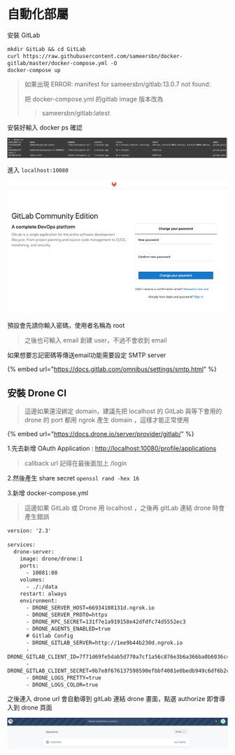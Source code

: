 # 自動化部屬

安裝 GitLab

```text
mkdir GitLab && cd GitLab
curl https://raw.githubusercontent.com/sameersbn/docker-gitlab/master/docker-compose.yml -O
docker-compose up
```

> 如果出現 ERROR: manifest for sameersbn/gitlab:13.0.7 not found:
>
>  把 docker-compose.yml 的gitlab image 版本改為 
>
> > sameersbn/gitlab:latest

安裝好輸入 docker ps 確認

![](.gitbook/assets/ying-mu-kuai-zhao-20200731-shang-wu-10.03.27.png)

進入 `localhost:10080`

![](.gitbook/assets/ying-mu-kuai-zhao-20200731-shang-wu-10.03.31.png)

預設會先請你輸入密碼，使用者名稱為 root

> 之後也可輸入 email 創建 user，不過不會收到 email

如果想要忘記密碼等傳送email功能需要設定 SMTP server

{% embed url="https://docs.gitlab.com/omnibus/settings/smtp.html" %}

## 安裝 Drone CI

> 這邊如果還沒綁定 domain，建議先把 localhost 的 GitLab 與等下會用的 drone 的 port 都用 ngrok 產生 domain ，這樣才能正常使用

{% embed url="https://docs.drone.io/server/provider/gitlab/" %}

1.先去新增 OAuth Application : [http://localhost:10080/profile/applications](http://localhost:10080/profile/applications)

> callback url 記得在最後面加上 /login

2.然後產生 share secret `openssl rand -hex 16`

3.新增 docker-compose.yml

> 這邊如果 GitLab 或 Drone 用 localhost ，之後再 gitLab 連結 drone 時會產生錯誤

```text
version: '2.3'

services:
  drone-server:
    image: drone/drone:1
    ports:
      - 10081:80
    volumes:
      - ./:/data
    restart: always
    environment:
      - DRONE_SERVER_HOST=66934108131d.ngrok.io
      - DRONE_SERVER_PROTO=https
      - DRONE_RPC_SECRET=131f7e1a919158e42dfdfc74d5552ec3
      - DRONE_AGENTS_ENABLED=true
      # Gitlab Config
      - DRONE_GITLAB_SERVER=http://1ee9b44b230d.ngrok.io
      - DRONE_GITLAB_CLIENT_ID=7f71d69fe5dab5d770a7cf1a56c876e3b6a366ba0b6036c4e320382714e5c84e
      - DRONE_GITLAB_CLIENT_SECRET=9b7e8f676137598590efbbf4081e0bedb949c6df6b2ca29be40b3bfb56bb419a
      - DRONE_LOGS_PRETTY=true
      - DRONE_LOGS_COLOR=true
```

之後連入 drone url 會自動導到 gitLab 連結 drone 畫面，點選 authorize 即會導入到 drone 頁面

![](.gitbook/assets/ying-mu-kuai-zhao-20200731-shang-wu-11.18.58.png)



